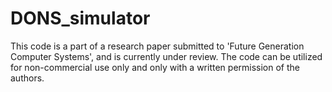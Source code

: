 # DONS_simulator

This code is a part of a research paper submitted to 'Future Generation Computer Systems', and is currently under review. The code can be utilized for non-commercial use only and only with a written permission of the authors.
